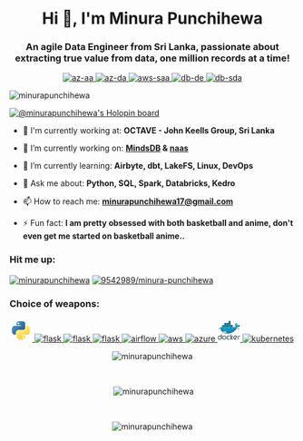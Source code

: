 <h1 align="center">Hi 👋, I'm Minura Punchihewa</h1>
<h3 align="center">An agile Data Engineer from Sri Lanka, passionate about extracting true value from data, one million records at a time!</h3>
<p align="middle">
  <a href="https://www.credly.com/badges/19e65ced-21f5-4f9b-986b-219a87324c7a/linked_in_profile" target="_blank" rel="noreferrer">
    <img src="https://images.credly.com/size/680x680/images/336eebfc-0ac3-4553-9a67-b402f491f185/azure-administrator-associate-600x600.png" alt="az-aa" width="100" height="100" />
  </a>
  <a href="https://www.credly.com/badges/c9786d10-db8b-45b7-b658-755950d18517/linked_in_profile" target="_blank" rel="noreferrer">
    <img src="https://images.credly.com/size/680x680/images/61542181-0e8d-496c-a17c-3d4bf590eda1/azure-data-engineer-associate-600x600.png" alt="az-da" width="100" height="100" />
  </a>
  <a href="https://www.credly.com/badges/4f52d0c3-6d52-47f0-829c-b99472ed77dd?source=linked_in_profile" target="_blank" rel="noreferrer">
    <img src="https://images.credly.com/size/680x680/images/0e284c3f-5164-4b21-8660-0d84737941bc/image.png" alt="aws-saa" width="100" height="100" />
  </a>
  <a href="https://credentials.databricks.com/2f4563ae-6a69-41a3-bf67-05a5bb408317" target="_blank" rel="noreferrer">
    <img src="https://api.accredible.com/v1/frontend/credential_website_embed_image/badge/58996377" alt="db-de" width="100" height="100" />
  </a>
  <a href="https://credentials.databricks.com/7d03c184-1c39-4c2a-a28e-3075d213f73f" target="_blank" rel="noreferrer">
    <img src="https://api.accredible.com/v1/frontend/credential_website_embed_image/badge/55026743" alt="db-sda" width="100" height="100" />
  </a>
</p>
<p align="left">
  <img src="https://komarev.com/ghpvc/?username=minurapunchihewa&label=Profile%20views&color=0e75b6&style=flat" alt="minurapunchihewa" /> 
</p> 

[![@minurapunchihewa's Holopin board](https://holopin.me/minurapunchihewa)](https://holopin.io/@minurapunchihewa)

<!-- <p align="left"> <a href="https://github.com/ryo-ma/github-profile-trophy"><img src="https://github-profile-trophy.vercel.app/?username=minurapunchihewa" alt="minurapunchihewa" /></a> </p> -->

- 🏢 I'm currently working at: **OCTAVE - John Keells Group, Sri Lanka**

- 🔭 I’m currently working on: **[MindsDB](https://github.com/mindsdb/mindsdb) & [naas](https://github.com/jupyter-naas/awesome-notebooks)**

- 🌱 I’m currently learning: **Airbyte, dbt, LakeFS, Linux, DevOps**

- 💬 Ask me about: **Python, SQL, Spark, Databricks, Kedro**

- 📫 How to reach me: **minurapunchihewa17@gmail.com**

- ⚡ Fun fact: **I am pretty obsessed with both basketball and anime, don't even get me started on basketball anime..**

<h3 align="left">Hit me up:</h3>
<p align="left">
<a href="https://linkedin.com/in/minurapunchihewa" target="blank"><img align="center" src="https://raw.githubusercontent.com/rahuldkjain/github-profile-readme-generator/master/src/images/icons/Social/linked-in-alt.svg" alt="minurapunchihewa" height="30" width="40" /></a>
<a href="https://stackoverflow.com/users/9542989/minura-punchihewa" target="blank"><img align="center" src="https://raw.githubusercontent.com/rahuldkjain/github-profile-readme-generator/master/src/images/icons/Social/stack-overflow.svg" alt="9542989/minura-punchihewa" height="30" width="40" /></a>
</p>

<h3 align="left">Choice of weapons:</h3>
<p align="left">
  <a href="https://www.python.org" target="_blank" rel="noreferrer">
    <img src="https://raw.githubusercontent.com/devicons/devicon/master/icons/python/python-original.svg" alt="python" width="40" height="40" />
  </a>
  <a href="https://flask.palletsprojects.com/" target="_blank" rel="noreferrer">
    <img src="https://www.vectorlogo.zone/logos/pocoo_flask/pocoo_flask-icon.svg" alt="flask" width="40" height="40" />
  </a>
  <a href="https://spark.apache.org/" target="_blank" rel="noreferrer">
    <img src="https://cdn.worldvectorlogo.com/logos/apache-spark-5.svg" alt="flask" width="70" height="40" />
  </a>
  <a href="https://databricks.com/" target="_blank" rel="noreferrer">
    <img src="https://www.vectorlogo.zone/logos/databricks/databricks-icon.svg" alt="flask" width="40" height="40" />
  </a>
  <a href="https://airflow.apache.org/" target="_blank" rel="noreferrer">
    <img src="https://www.svgrepo.com/show/353380/airflow.svg" alt="airflow" width="40" height="40" />
  </a>
  <a href="https://aws.amazon.com" target="_blank" rel="noreferrer">
    <img src="https://cdn.worldvectorlogo.com/logos/amazon-web-services.svg" alt="aws" width="70" height="40" />
  </a>
  <a href="https://azure.microsoft.com/en-in/" target="_blank" rel="noreferrer">
    <img src="https://www.vectorlogo.zone/logos/microsoft_azure/microsoft_azure-icon.svg" alt="azure" width="40" height="40" />
  </a>
  <a href="https://www.docker.com/" target="_blank" rel="noreferrer">
    <img src="https://raw.githubusercontent.com/devicons/devicon/master/icons/docker/docker-original-wordmark.svg" alt="docker" width="40" height="40" />
  </a>
  <a href="https://kubernetes.io" target="_blank" rel="noreferrer">
    <img src="https://www.vectorlogo.zone/logos/kubernetes/kubernetes-icon.svg" alt="kubernetes" width="40" height="40" />
  </a>
</p>

<p align="center"><img src="https://github-readme-stats.vercel.app/api/top-langs?username=minurapunchihewa&show_icons=true&locale=en&layout=compact" alt="minurapunchihewa" /></p>
<br>
<p align="center">&nbsp;<img src="https://github-readme-stats.vercel.app/api?username=minurapunchihewa&show_icons=true&locale=en" alt="minurapunchihewa" /></p>
<br>
<p align="center" ><img src="https://github-readme-streak-stats.herokuapp.com/?user=minurapunchihewa&" alt="minurapunchihewa" /></p>

